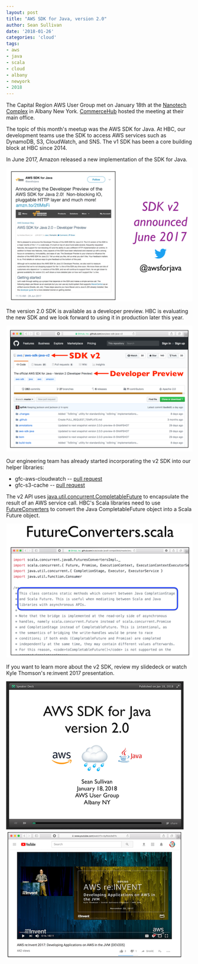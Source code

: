 ```yaml
---
layout: post
title: "AWS SDK for Java, version 2.0"
author: Sean Sullivan
date: '2018-01-26'
categories: 'cloud'
tags:
- aws
- java
- scala
- cloud
- albany
- newyork
- 2018
---
```


The Capital Region AWS User Group met on January 18th at the [Nanotech Complex](https://sunypoly.edu/research/albany-nanotech-complex.html) in Albany New York. [CommerceHub](https://www.commercehub.com/) hosted the meeting at their main office.

The topic of this month's meetup was the AWS SDK for Java. At HBC, our development teams use the SDK to access AWS services such as DynamoDB, S3, CloudWatch, and SNS. The v1 SDK has been a core building block at HBC since 2014.

In June 2017, Amazon released a new implementation of the SDK for Java.

![aws-sdk-image](/assets/images/aws-sdk-for-java/aws-sdk-java-version-2_0-june-2017.png)

The version 2.0 SDK is available as a developer preview. HBC is evaluating the new SDK and we look forward to using it in production later this year.

![aws-sdk-image](/assets/images/aws-sdk-for-java/aws-sdk-java-version-2_0-github-v2-sdk.png)

Our engineering team has already started incorporating the v2 SDK into our helper libraries:

- gfc-aws-cloudwatch -- [pull request](https://github.com/gilt/gfc-aws-cloudwatch/pull/8/)
- gfc-s3-cache -- [pull request](https://github.com/gilt/gfc-s3-cache/pull/4)

The v2 API uses  [java.util.concurrent.CompletableFuture](https://docs.oracle.com/javase/8/docs/api/java/util/concurrent/CompletableFuture.html) to encapsulate the result of an AWS service call. HBC's Scala libraries need to use  [FutureConverters](https://github.com/scala/scala-java8-compat/blob/master/src/main/scala/scala/compat/java8/FutureConverters.scala) to convert the Java CompletableFuture object into a Scala Future object.

![aws-sdk-image](/assets/images/aws-sdk-for-java/aws-sdk-java-version-2_0-futureconverters.png)

If you want to learn more about the v2 SDK, review my slidedeck or watch Kyle Thomson's re:invent 2017 presentation.

[![aws-sdk-java-speakerdeck-albany-image](/assets/images/aws-sdk-for-java/AWS_SDK_for_Java-speakerdeck-albany-480.png)](https://speakerdeck.com/sullis/aws-sdk-for-java-version-2-dot-0-albany-ny-january-18-2018) [![aws-reinvent-2017-kyle-thomson-image](/assets/images/aws-sdk-for-java/aws-sdk-java-version-2_0-kyle-reinvent-youtube-480.png)](https://www.youtube.com/watch?v=byRois3s5Yc)
